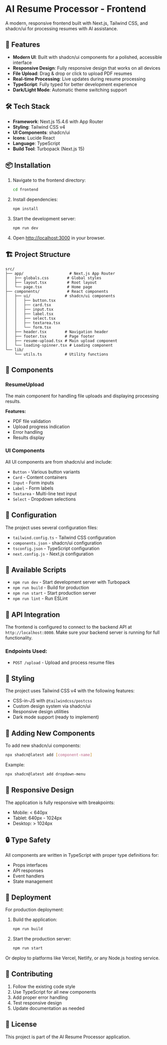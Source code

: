 # AI Resume Processor - Frontend

A modern, responsive frontend built with Next.js, Tailwind CSS, and shadcn/ui for processing resumes with AI assistance.

## 🚀 Features

- **Modern UI**: Built with shadcn/ui components for a polished, accessible interface
- **Responsive Design**: Fully responsive design that works on all devices
- **File Upload**: Drag & drop or click to upload PDF resumes
- **Real-time Processing**: Live updates during resume processing
- **TypeScript**: Fully typed for better development experience
- **Dark/Light Mode**: Automatic theme switching support

## 🛠️ Tech Stack

- **Framework**: Next.js 15.4.6 with App Router
- **Styling**: Tailwind CSS v4
- **UI Components**: shadcn/ui
- **Icons**: Lucide React
- **Language**: TypeScript
- **Build Tool**: Turbopack (Next.js 15)

## 📦 Installation

1. Navigate to the frontend directory:
   ```bash
   cd frontend
   ```

2. Install dependencies:
   ```bash
   npm install
   ```

3. Start the development server:
   ```bash
   npm run dev
   ```

4. Open [http://localhost:3000](http://localhost:3000) in your browser.

## 🏗️ Project Structure

```
src/
├── app/                    # Next.js App Router
│   ├── globals.css        # Global styles
│   ├── layout.tsx         # Root layout
│   └── page.tsx           # Home page
├── components/            # React components
│   ├── ui/               # shadcn/ui components
│   │   ├── button.tsx
│   │   ├── card.tsx
│   │   ├── input.tsx
│   │   ├── label.tsx
│   │   ├── select.tsx
│   │   ├── textarea.tsx
│   │   └── form.tsx
│   ├── header.tsx        # Navigation header
│   ├── footer.tsx        # Page footer
│   ├── resume-upload.tsx # Main upload component
│   └── loading-spinner.tsx # Loading component
└── lib/
    └── utils.ts          # Utility functions
```

## 🎨 Components

### ResumeUpload
The main component for handling file uploads and displaying processing results.

**Features:**
- PDF file validation
- Upload progress indication
- Error handling
- Results display

### UI Components
All UI components are from shadcn/ui and include:
- `Button` - Various button variants
- `Card` - Content containers
- `Input` - Form inputs
- `Label` - Form labels
- `Textarea` - Multi-line text input
- `Select` - Dropdown selections

## 🔧 Configuration

The project uses several configuration files:

- `tailwind.config.ts` - Tailwind CSS configuration
- `components.json` - shadcn/ui configuration
- `tsconfig.json` - TypeScript configuration
- `next.config.js` - Next.js configuration

## 🚀 Available Scripts

- `npm run dev` - Start development server with Turbopack
- `npm run build` - Build for production
- `npm run start` - Start production server
- `npm run lint` - Run ESLint

## 🔗 API Integration

The frontend is configured to connect to the backend API at `http://localhost:8000`. Make sure your backend server is running for full functionality.

### Endpoints Used:
- `POST /upload` - Upload and process resume files

## 🎨 Styling

The project uses Tailwind CSS v4 with the following features:
- CSS-in-JS with `@tailwindcss/postcss`
- Custom design system via shadcn/ui
- Responsive design utilities
- Dark mode support (ready to implement)

## 🧩 Adding New Components

To add new shadcn/ui components:

```bash
npx shadcn@latest add [component-name]
```

Example:
```bash
npx shadcn@latest add dropdown-menu
```

## 📱 Responsive Design

The application is fully responsive with breakpoints:
- Mobile: < 640px
- Tablet: 640px - 1024px
- Desktop: > 1024px

## 🔒 Type Safety

All components are written in TypeScript with proper type definitions for:
- Props interfaces
- API responses
- Event handlers
- State management

## 🚀 Deployment

For production deployment:

1. Build the application:
   ```bash
   npm run build
   ```

2. Start the production server:
   ```bash
   npm run start
   ```

Or deploy to platforms like Vercel, Netlify, or any Node.js hosting service.

## 🤝 Contributing

1. Follow the existing code style
2. Use TypeScript for all new components
3. Add proper error handling
4. Test responsive design
5. Update documentation as needed

## 📄 License

This project is part of the AI Resume Processor application.
